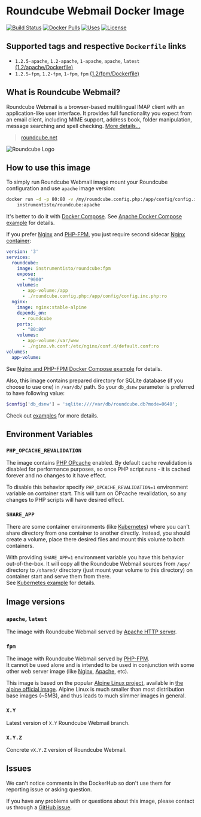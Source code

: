 Roundcube Webmail Docker Image
==============================

[![Build Status](https://travis-ci.org/instrumentisto/roundcube-docker-image.svg?branch=master)](https://travis-ci.org/instrumentisto/roundcube-docker-image)
[![Docker Pulls](https://img.shields.io/docker/pulls/instrumentisto/roundcube.svg)](https://hub.docker.com/r/instrumentisto/roundcube)
[![Uses](https://img.shields.io/badge/uses-s6--overlay-blue.svg)](https://github.com/just-containers/s6-overlay)
[![License](https://img.shields.io/badge/license-MIT-blue.svg)](https://github.com/instrumentisto/roundcube-docker-image/blob/master/LICENSE.md)




## Supported tags and respective `Dockerfile` links

- `1.2.5-apache`, `1.2-apache`, `1-apache`, `apache`, `latest`
  [(1.2/apache/Dockerfile)][101]
- `1.2.5-fpm`, `1.2-fpm`, `1-fpm`, `fpm`
  [(1.2/fpm/Dockerfile)][102]




## What is Roundcube Webmail?

Roundcube Webmail is a browser-based multilingual IMAP client with
an application-like user interface. It provides full functionality you expect
from an email client, including MIME support, address book, folder manipulation,
message searching and spell checking.
[More details...](https://roundcube.net/about)

> [roundcube.net](https://roundcube.net/)

![Roundcube Logo](https://roundcube.net/images/logo.png)




## How to use this image

To simply run Roundcube Webmail image mount your Roundcube configuration
and use `apache` image version: 
```bash
docker run -d -p 80:80 -v /my/roundcube.config.php:/app/config/config.inc.php \
    instrumentisto/roundcube:apache
```

It's better to do it with [Docker Compose][8].
See [Apache Docker Compose example][7] for details.

If you prefer [Nginx][10] and [PHP-FPM][9], you just require second sidecar
[Nginx container][11]:
```yaml
version: '3'
services:
  roundcube:
    image: instrumentisto/roundcube:fpm
    expose:
      - "9000"
    volumes:
      - app-volume:/app
      - ./roundcube.config.php:/app/config/config.inc.php:ro
  nginx:
    image: nginx:stable-alpine
    depends_on:
      - roundcube
    ports:
      - "80:80"
    volumes:
      - app-volume:/var/www
      - ./nginx.vh.conf:/etc/nginx/conf.d/default.conf:ro
volumes:
  app-volume:
```

See [Nginx and PHP-FPM Docker Compose example][6] for details.

Also, this image contains prepared directory for SQLite database (if you choose
to use one) in `/var/db/` path. So your `db_dsnw` parameter is preferred to have
following value:
```php
$config['db_dsnw'] = 'sqlite:////var/db/roundcube.db?mode=0640';
```

Check out [examples][13] for more details.




## Environment Variables


### `PHP_OPCACHE_REVALIDATION`

The image contains [PHP OPcache][4] enabled.
By default cache revalidation is disabled for performance purposes,
so once PHP script runs - it is cached forever and no changes to it
have effect.

To disable this behavior specify `PHP_OPCACHE_REVALIDATION=1` environment
variable on container start. This will turn on OPcache revalidation, so any
changes to PHP scripts will have desired effect.


### `SHARE_APP`

There are some container environments (like [Kubernetes](https://kubernetes.io))
where you can't share directory from one container to another directly.
Instead, you should create a volume, place there desired files and mount this
volume to both containers.

With providing `SHARE_APP=1` environment variable you have this behavior
out-of-the-box. It will copy all the Roundcube Webmail sources from `/app/`
directory to `/shared/` directory (just mount your volume to this directory)
on container start and serve them from there.  
See [Kubernetes example][5] for details.




## Image versions


### `apache`, `latest`

The image with Roundcube Webmail served by
[Apache HTTP server](http://httpd.apache.org). 


### `fpm`

The image with Roundcube Webmail served by [PHP-FPM][9].  
It cannot be used alone and is intended to be used in conjunction with some
other web server image (like [Nginx][11], [Apache][12], etc).

This image is based on the popular [Alpine Linux project][1], available in
[the alpine official image][2].
Alpine Linux is much smaller than most distribution base images (~5MB), and
thus leads to much slimmer images in general.


### `X.Y`

Latest version of `X.Y` Roundcube Webmail branch.


### `X.Y.Z`

Concrete `vX.Y.Z` version of Roundcube Webmail.




## Issues

We can't notice comments in the DockerHub so don't use them for reporting issue
or asking question.

If you have any problems with or questions about this image, please contact us
through a [GitHub issue][3].





[1]: http://alpinelinux.org
[2]: https://hub.docker.com/_/alpine
[3]: https://github.com/instrumentisto/roundcube-docker-image/issues
[4]: http://php.net/manual/en/book.opcache.php
[5]: https://github.com/instrumentisto/roundcube-docker-image/blob/master/examples/fpm-nginx.k8s.yml
[6]: https://github.com/instrumentisto/roundcube-docker-image/blob/master/examples/fpm-nginx.docker-compose.yml
[7]: https://github.com/instrumentisto/roundcube-docker-image/blob/master/examples/apache.docker-compose.yml
[8]: https://docs.docker.com/compose
[9]: https://php-fpm.org
[10]: https://www.nginx.com
[11]: https://hub.docker.com/_/nginx
[12]: https://hub.docker.com/_/httpd
[13]: https://github.com/instrumentisto/roundcube-docker-image/blob/master/examples
[101]: https://github.com/instrumentisto/roundcube-docker-image/blob/master/1.2/apache/Dockerfile
[102]: https://github.com/instrumentisto/roundcube-docker-image/blob/master/1.2/fpm/Dockerfile
